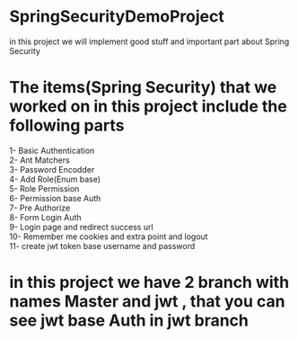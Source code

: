 # SpringSecurityDemoProject
in this project we will implement good stuff and important part about Spring Security 

# The items(Spring Security) that we worked on in this project include the following parts
 1- Basic Authentication <br/>
 2- Ant Matchers <br/>
 3- Password Encodder <br/>
 4- Add Role(Enum base) <br/>
 5- Role Permission <br/>
 6- Permission base Auth <br/>
 7- Pre Authorize <br/>
 8- Form Login Auth <br/>
 9- Login page and redirect success url <br/>
 10- Remember me cookies and extra point and logout <br/>
 11- create jwt token base username and password <br/>
 
 # in this project we have 2 branch with names Master and jwt , that you can see jwt base Auth in jwt branch
